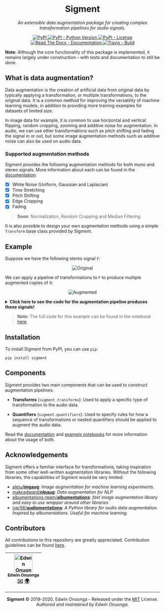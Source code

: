 <p align="center">
    <h1 align="center">Sigment</h1>
</p>

<p align="center">
    <em>An extensible data augmentation package for creating complex transformation pipelines for audio signals.</em>
</p>

<p align="center">
    <div align="center">
        <a href="https://pypi.org/project/sigment">
            <img src="https://img.shields.io/pypi/v/sigment?style=flat" alt="PyPI"/>
        </a>
        <a href="https://pypi.org/project/sigment">
            <img src="https://img.shields.io/pypi/pyversions/sigment?style=flat" alt="PyPI - Python Version"/>
        </a>
        <a href="https://raw.githubusercontent.com/eonu/sigment/master/LICENSE">
            <img src="https://img.shields.io/pypi/l/sigment?style=flat" alt="PyPI - License"/>
        </a>
        <a href="https://sigment.readthedocs.io/en/latest">
            <img src="https://readthedocs.org/projects/sigment/badge/?version=latest&style=flat" alt="Read The Docs - Documentation">
        </a>
        <a href="https://travis-ci.org/eonu/sigment">
            <img src="https://img.shields.io/travis/eonu/sigment?logo=travis&style=flat" alt="Travis - Build">
        </a>
    </div>
</p>

<p><b>Note</b>: Although the core functionality of this package is implemented, it remains largely under construction – with tests and documentation to still be done.</p>

## What is data augmentation?

Data augmentation is the creation of artificial data from original data by typically applying a transformation, or multiple transformations, to the original data. It is a common method for improving the versatility of machine learning models, in addition to providing more training examples for datasets of limited size.

In image data for example, it is common to use horizontal and vertical flipping, random cropping, zooming and additive noise for augmentation. In audio, we can use other transformations such as pitch shifting and fading the signal in or out, but some image augmentation methods such as additive noise can also be used on audio data.

### Supported augmentation methods

Sigment provides the following augmentation methods for both mono and stereo signals. More information about each can be found in the [documentation](https://sigment.readthedocs.io/en/latest):

- [x] White Noise (Uniform, Gaussian and Laplacian)
- [x] Time Stretching
- [x] Pitch Shifting
- [x] Edge Cropping
- [x] Fading

> **Soon**: Normalization, Random Cropping and Median Filtering

It is also possible to design your own augmentation methods using a simple `Transform` base class provided by Sigment.

## Example

Suppose we have the following stereo signal `F`:

<p align="center">
    <img src="https://i.ibb.co/cbvgDkY/original.png" alt="Original">
</p>

We can apply a pipeline of transformations to `F` to produce multiple augmented copies of it:

<p align="center">
    <img src="https://i.ibb.co/bKjbZL2/augmented.png" alt="Augmented">
</p>

<details>
<summary>
    <b>Click here to see the code for the augmentation pipeline produces these signals!</b>
</summary>
<p>

```python
import sigment as sig

# Create a complex augmentation pipeline
transform = sig.Pipeline([
    sig.Sometimes([
        sig.OneOf([
            sig.UniformWhiteNoise(upper=(0.1, 0.4)),
            sig.GaussianWhiteNoise(scale=(0.01, 0.075)),
            sig.LaplacianWhiteNoise(scale=(0.01, 0.075))
        ])
    ], p=0.65),
    sig.SomeOf([
        sig.EdgeCrop('start', crop_size=(0.05, 0.15)),
        sig.EdgeCrop('end', crop_size=(0.05, 0.15))
    ], n=(1, 2)),
    sig.Sometimes([
        sig.SomeOf([
            sig.Fade('in', fade_size=(0.1, 0.2)),
            sig.Fade('out', fade_size=(0.1, 0.2))
        ], n=(1, 2))
    ], p=0.5),
    sig.TimeStretch(rate=(0.7, 1.3)),
    sig.PitchShift(n_steps=(-0.25, 0.25)),
])

# Generate 25 augmentations of the signal F
Fs = transform.generate(F, n=25, sr=50)
```

</p>
</details>

> **Note**: The full code for this example can be found in the notebook [here](https://nbviewer.jupyter.org/github/eonu/sigment/blob/master/notebooks/README%20%28Example%29.ipynb).

## Installation

To install Sigment from PyPI, you can use `pip`:

```console
pip install sigment
```

## Components

Sigment provides two main components that can be used to construct augmentation pipelines:

- **Transforms** (`sigment.transforms`): Used to apply a specific type of transformation to the audio data.

- **Quantifiers** (`sigment.quantifiers`): Used to specify rules for how a sequence of transformations
or nested quantifiers should be applied to augment the audio data.

Read the [documentation](https://sigment.readthedocs.io/en/latest) and [example notebooks](https://nbviewer.jupyter.org/github/eonu/sigment/blob/master/notebooks/) for more information about the usage of both.

## Acknowledgements

Sigment offers a familiar interface for transformations, taking inspiration from some other well-written augmentation libraries. Without the following libraries, the capabilities of Sigment would be very limited:

- [aleju/**imgaug**](https://github.com/aleju/imgaug): _Image augmentation for machine learning experiments._
- [makcedward/**nlpaug**](https://github.com/makcedward/nlpaug): _Data augmentation for NLP_
- [albumentations-team/**albumentations**](https://github.com/albumentations-team/albumentations): _fast image augmentation library and easy to use wrapper around other libraries_
- [iver56/**audiomentations**](https://github.com/iver56/audiomentations): _A Python library for audio data augmentation. Inspired by albumentations. Useful for machine learning._

## Contributors

All contributions to this repository are greatly appreciated. Contribution guidelines can be found [here](/CONTRIBUTING.md).

<table>
	<thead>
		<tr>
			<th align="center">
        <a href="https://github.com/eonu">
        <img src="https://avatars0.githubusercontent.com/u/24795571?s=460&v=4" alt="Edwin Onuonga" width="60px">
        <br/><sub><b>Edwin Onuonga</b></sub>
        </a>
        <br/>
        <a href="mailto:ed@eonu.net">✉️</a>
        <a href="https://eonu.net">🌍</a>
			</th>
			<!-- Add more <th></th> blocks for more contributors -->
		</tr>
	</thead>
</table>

---

<p align="center">
  <b>Sigment</b> &copy; 2019-2020, Edwin Onuonga - Released under the <a href="https://opensource.org/licenses/MIT">MIT</a> License.<br/>
  <em>Authored and maintained by Edwin Onuonga.</em>
</p>
